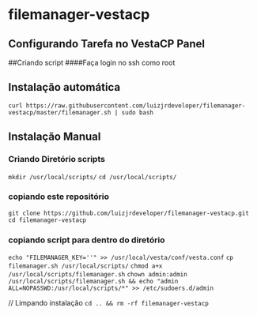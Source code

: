 # filemanager-vestacp

## Configurando Tarefa no VestaCP Panel


##Criando script
####Faça login no ssh como root

## Instalação automática
``curl https://raw.githubusercontent.com/luizjrdeveloper/filemanager-vestacp/master/filemanager.sh | sudo bash``


## Instalação Manual
### Criando Diretório scripts
``mkdir /usr/local/scripts/``
``cd /usr/local/scripts/``

### copiando este repositório
``git clone https://github.com/luizjrdeveloper/filemanager-vestacp.git``
``cd filemanager-vestacp``

### copiando script para dentro do diretório
``echo "FILEMANAGER_KEY=''" >> /usr/local/vesta/conf/vesta.conf``
``cp filemanager.sh /usr/local/scripts/``
``chmod a+x /usr/local/scripts/filemanager.sh``
``chown admin:admin /usr/local/scripts/filemanager.sh && echo "admin   ALL=NOPASSWD:/usr/local/scripts/*" >> /etc/sudoers.d/admin``

// Limpando instalação
``cd .. && rm -rf filemanager-vestacp``
